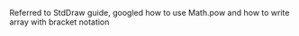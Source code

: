 Referred to StdDraw guide, googled how to use Math.pow and how to write array with bracket notation
